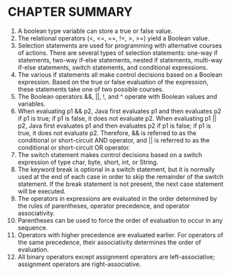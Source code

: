# CHAPTER SUMMARY
1. A boolean type variable can store a true or false value.
2. The relational operators (<, <=, ==, !=, >, >=) yield a Boolean value.
3. Selection statements are used for programming with alternative courses of actions. There are several types of selection statements: one-way if statements, two-way if-else statements, nested if statements, multi-way if-else statements, switch statements, and conditional expressions.
4. The various if statements all make control decisions based on a Boolean expression. Based on the true or false evaluation of the expression, these statements take one of two possible courses.
5. The Boolean operators &&, ||, !, and ^ operate with Boolean values and variables.
6. When evaluating p1 && p2, Java first evaluates p1 and then evaluates p2 if p1 is true; if p1 is false, it does not evaluate p2. When evaluating p1 || p2, Java first evaluates p1 and then evaluates p2 if p1 is false; if p1 is true, it does not evaluate p2. Therefore, && is referred to as the conditional or short-circuit AND operator, and || is referred to as the conditional or short-circuit OR operator.
7. The switch statement makes control decisions based on a switch expression of type char, byte, short, int, or String.
8. The keyword break is optional in a switch statement, but it is normally used at the end of each case in order to skip the remainder of the switch statement. If the break statement is not present, the next case statement will be executed.
9. The operators in expressions are evaluated in the order determined by the rules of parentheses, operator precedence, and operator associativity.
10. Parentheses can be used to force the order of evaluation to occur in any sequence.
11. Operators with higher precedence are evaluated earlier. For operators of the same precedence, their associativity determines the order of evaluation.
12. All binary operators except assignment operators are left-associative; assignment operators are right-associative.
